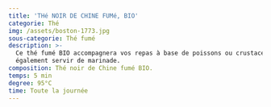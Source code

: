 ```yaml
---
title: 'THé NOIR DE CHINE FUMé, BIO'
categorie: Thé
img: /assets/boston-1773.jpg
sous-categorie: Thé fumé
description: >-
  Ce thé fumé BIO accompagnera vos repas à base de poissons ou crustacés. Peut
  également servir de marinade.
composition: Thé noir de Chine fumé BIO.
temps: 5 min
degree: 95°C
time: Toute la journée
---
```


